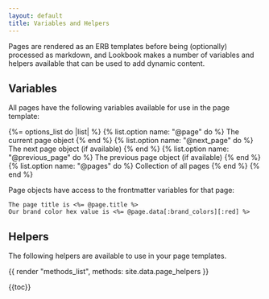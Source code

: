 ```yaml
---
layout: default
title: Variables and Helpers
---
```


Pages are rendered as an ERB templates before being (optionally) processed as markdown, and
Lookbook makes a number of variables and helpers available that can be used to add dynamic content.


## Variables

All pages have the following variables available for use in the page template:

{%= options_list do |list| %}
  {% list.option name: "@page" do %}
    The current page object
  {% end %}
  {% list.option name: "@next_page" do %}
    The next page object (if available)
  {% end %}
  {% list.option name: "@previous_page" do %}
    The previous page object (if available)
  {% end %}
  {% list.option name: "@pages" do %}
    Collection of all pages
  {% end %}
{% end %}


Page objects have access to the frontmatter variables for that page:

```erb
The page title is <%= @page.title %>
Our brand color hex value is <%= @page.data[:brand_colors][:red] %>
```

## Helpers

The following helpers are available to use in your page templates. 

{{ render "methods_list", methods: site.data.page_helpers }}

{{toc}}